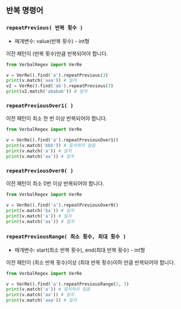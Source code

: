 ## 반복 명령어
### `repeatPrevious( 반복 횟수 )`
- 매개변수: value(반복 횟수) - int형

이전 패턴이 (반복 횟수)만큼 반복되어야 합니다.
```python
from VerbalRegex import VerRe

v = VerRe().find('a').repeatPrevious(3)
print(v.match('aaa')) # 일치
v2 = VerRe().find('ab').repeatPrevious(3)
print(v2.match('ababab')) # 일치
```

### `repeatPreviousOver1( )`
이전 패턴이 최소 한 번 이상 반복되어야 합니다.
```python
from VerbalRegex import VerRe

v = VerRe().find('a').repeatPreviousOver1()
print(v.match('bbb')) # 일치하지 않음
print(v.match('a')) # 일치
print(v.match('aa')) # 일치
```

### `repeatPreviousOver0( )`
이전 패턴이 최소 0번 이상 반복되어야 합니다.
```python
from VerbalRegex import VerRe

v = VerRe().find('a').repeatPreviousOver0()
print(v.match('ba')) # 일치
print(v.match('a')) # 일치
print(v.match('aa')) # 일치
```

### `repeatPreviousRange( 최소 횟수, 최대 횟수 )`
- 매개변수: start(최소 반복 횟수), end(최대 반복 횟수) - int형

이전 패턴이 (최소 반복 횟수)이상 (최대 반복 횟수)이하 만큼 반복되어야 합니다.
```python
from VerbalRegex import VerRe

v = VerRe().find('a').repeatPreviousRange(2, 3)
print(v.match('a')) # 일치하지 않음
print(v.match('aa')) # 일치
print(v.match('aaa')) # 일치
```